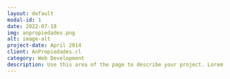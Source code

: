 ```yaml
---
layout: default
modal-id: 1
date: 2022-07-18
img: anpropiedades.png
alt: image-alt
project-date: April 2014
client: AnPropiedades.cl
category: Web Development
description: Use this area of the page to describe your project. Lorem ipsum dolor sit amet, consectetur adipisicing elit. Mollitia neque assumenda ipsam nihil, molestias magnam, recusandae quos quis inventore quisquam velit asperiores, vitae? Reprehenderit soluta, eos quod consequuntur itaque. Nam.
---
```

